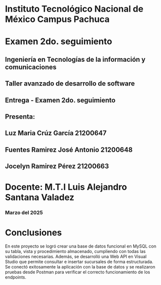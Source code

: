 # Instituto Tecnológico Nacional de México Campus Pachuca

# Examen 2do. seguimiento

## Ingeniería en Tecnologías de la información y comunicaciones

## Taller avanzado de desarrollo de software

## Entrega - Examen 2do. seguimiento

## Presenta: 
## Luz Maria Crúz García 21200647
## Fuentes Ramirez José Antonio 21200648
## Jocelyn Ramirez Pérez 21200663

# Docente: M.T.I Luis Alejandro Santana Valadez

 ### Marzo del 2025


 # Conclusiones
 En este proyecto se logró crear una base de datos funcional en MySQL con su tabla, vista y procedimiento almacenado, cumpliendo con todas las validaciones necesarias. Además, se desarrolló una Web API en Visual Studio que permite consultar e insertar sucursales de forma estructurada. Se conectó exitosamente la aplicación con la base de datos y se realizaron pruebas desde Postman para verificar el correcto funcionamiento de los endpoints. 